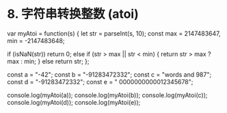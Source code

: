 # 8. 字符串转换整数 (atoi)

var myAtoi = function(s) {
  let str = parseInt(s, 10);
  const max = 2147483647,
    min = -2147483648;

  if (isNaN(str)) return 0;
  else if (str > max || str < min) {
    return str > max ? max : min;
  } else return str;
};

const a = "-42";
const b = "-91283472332";
const c = "words and 987";
const d = "-91283472332";
const e = "  0000000000012345678";

console.log(myAtoi(a));
console.log(myAtoi(b));
console.log(myAtoi(c));
console.log(myAtoi(d));
console.log(myAtoi(e));
